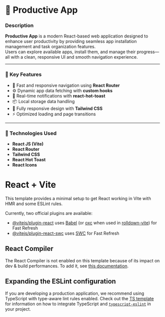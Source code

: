 # 🚀 Productive App

### Description
**Productive App** is a modern React-based web application designed to enhance user productivity by providing seamless app installation management and task organization features.  
Users can explore available apps, install them, and manage their progress—all with a clean, responsive UI and smooth navigation experience.

---

### 🌟 Key Features
- 🧭 Fast and responsive navigation using **React Router**
- ⚙️ Dynamic app data fetching with **custom hooks**
- 🔔 Real-time notifications with **react-hot-toast**
- 📦 Local storage data handling
- 📱 Fully responsive design with **Tailwind CSS**
- ⚡ Optimized loading and page transitions

---

### 🧰 Technologies Used
- **React JS (Vite)**
- **React Router**
- **Tailwind CSS**
- **React Hot Toast**
- **React Icons**





# React + Vite

This template provides a minimal setup to get React working in Vite with HMR and some ESLint rules.

Currently, two official plugins are available:

- [@vitejs/plugin-react](https://github.com/vitejs/vite-plugin-react/blob/main/packages/plugin-react) uses [Babel](https://babeljs.io/) (or [oxc](https://oxc.rs) when used in [rolldown-vite](https://vite.dev/guide/rolldown)) for Fast Refresh
- [@vitejs/plugin-react-swc](https://github.com/vitejs/vite-plugin-react/blob/main/packages/plugin-react-swc) uses [SWC](https://swc.rs/) for Fast Refresh

## React Compiler

The React Compiler is not enabled on this template because of its impact on dev & build performances. To add it, see [this documentation](https://react.dev/learn/react-compiler/installation).

## Expanding the ESLint configuration

If you are developing a production application, we recommend using TypeScript with type-aware lint rules enabled. Check out the [TS template](https://github.com/vitejs/vite/tree/main/packages/create-vite/template-react-ts) for information on how to integrate TypeScript and [`typescript-eslint`](https://typescript-eslint.io) in your project.
